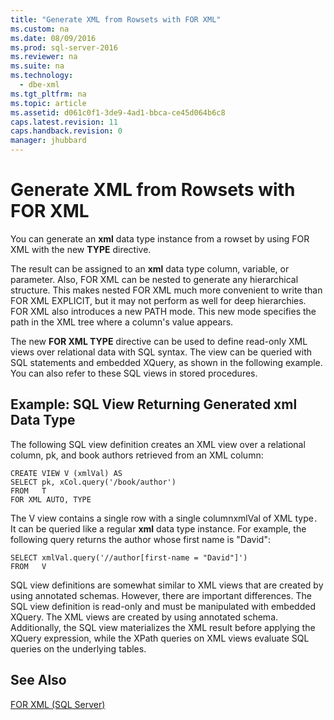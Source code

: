```yaml
---
title: "Generate XML from Rowsets with FOR XML"
ms.custom: na
ms.date: 08/09/2016
ms.prod: sql-server-2016
ms.reviewer: na
ms.suite: na
ms.technology: 
  - dbe-xml
ms.tgt_pltfrm: na
ms.topic: article
ms.assetid: d061c0f1-3de9-4ad1-bbca-ce45d064b6c8
caps.latest.revision: 11
caps.handback.revision: 0
manager: jhubbard
---
```

# Generate XML from Rowsets with FOR XML
You can generate an **xml** data type instance from a rowset by using FOR XML with the new **TYPE** directive.  
  
 The result can be assigned to an **xml** data type column, variable, or parameter. Also, FOR XML can be nested to generate any hierarchical structure. This makes nested FOR XML much more convenient to write than FOR XML EXPLICIT, but it may not perform as well for deep hierarchies. FOR XML also introduces a new PATH mode. This new mode specifies the path in the XML tree where a column's value appears.  
  
 The new **FOR XML TYPE** directive can be used to define read-only XML views over relational data with SQL syntax. The view can be queried with SQL statements and embedded XQuery, as shown in the following example. You can also refer to these SQL views in stored procedures.  
  
## Example: SQL View Returning Generated xml Data Type  
 The following SQL view definition creates an XML view over a relational column, pk, and book authors retrieved from an XML column:  
  
```  
CREATE VIEW V (xmlVal) AS  
SELECT pk, xCol.query('/book/author')  
FROM   T  
FOR XML AUTO, TYPE  
```  
  
 The V view contains a single row with a single columnxmlVal of XML type`.` It can be queried like a regular **xml** data type instance. For example, the following query returns the author whose first name is "David":  
  
```  
SELECT xmlVal.query('//author[first-name = "David"]')  
FROM   V  
```  
  
 SQL view definitions are somewhat similar to XML views that are created by using annotated schemas. However, there are important differences. The SQL view definition is read-only and must be manipulated with embedded XQuery. The XML views are created by using annotated schema. Additionally, the SQL view materializes the XML result before applying the XQuery expression, while the XPath queries on XML views evaluate SQL queries on the underlying tables.  
  
## See Also  
 [FOR XML (SQL Server)](../../Topics/TopicNameNotContainA/FOR-XML--SQL-Server-.md)